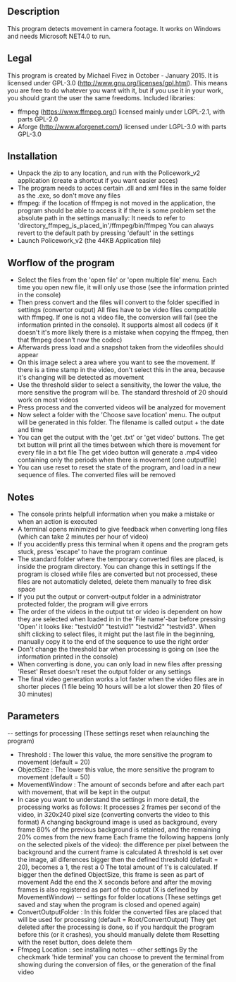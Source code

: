 ## Description ##
This program detects movement in camera footage. It works on Windows and needs Microsoft NET4.0 to run.

## Legal ##
This program is created by Michael Fivez in October - January 2015.
It is licensed under GPL-3.0 (http://www.gnu.org/licenses/gpl.html).
This means you are free to do whatever you want with it, but if you use it in your work, you should grant the user the same freedoms.
Included libraries:
- ffmpeg (https://www.ffmpeg.org/)
  licensed mainly under LGPL-2.1, with parts GPL-2.0
- Aforge (http://www.aforgenet.com/)
  licensed under LGPL-3.0 with parts GPL-3.0

## Installation ##
- Unpack the zip to any location, and run with the Policework_v2 application (create a shortcut if you want easier acces)
- The program needs to acces certain .dll and xml files in the same folder as the .exe, so don't move any files
- ffmpeg: if the location of ffmpeg is not moved in the application, the program should be able to access it
	if there is some problem set the absolute path in the settings manually:
	It needs to refer to 'directory_ffmpeg_is_placed_in'/ffmpeg/bin/ffmpeg
	You can always revert to the default path by pressing 'default' in the settings
- Launch Policework_v2 (the 44KB Application file)

## Worflow of the program ##
- Select the files from the 'open file' or 'open multiple file' menu.
	Each time you open new file, it will only use those (see the information printed in the console)
- Then press convert and the files will convert to the folder specified in settings (convertor output)
	All files have to be video files compatible with ffmpeg. If one is not a video file, the conversion will fail
	(see the information printed in the console). 
	It supports almost all codecs (if it doesn't it's more likely there is a mistake when copying the ffmpeg, then that ffmpeg doesn't now the codec)
- Afterwards press load and a snapshot taken from the videofiles should appear
- On this image select a area where you want to see the movement.
	If there is a time stamp in the video, don't select this in the area, because it's changing will be detected as movement
- Use the threshold slider to select a sensitivity, the lower the value, the more sensitive the program will be. 
	The standard threshold of 20 should work on most videos
- Press process and the converted videos will be analyzed for movement
- Now select a folder with the 'Choose save location' menu.
	The output will be generated in this folder. The filename is called output + the date and time
- You can get the output with the 'get .txt' or 'get video' buttons.
	The get txt button will print all the times between which there is movement for every file in a txt file
	The get video button will generate a .mp4 video containing only the periods when there is movement (one outputfile)
- You can use reset to reset the state of the program, and load in a new sequence of files.
	The converted files will be removed

## Notes ##
- The console prints helpfull information when you make a mistake or when an action is executed
- A terminal opens minimized to give feedback when converting long files (which can take 2 minutes per hour of video)
- If you accidently press this terminal when it opens and the program gets stuck, press 'escape' to have the program continue
- The standard folder where the temporary converted files are placed, is inside the program directory. You can change this in settings
	If the program is closed while files are converted but not processed, these files are not automaticly deleted, delete them manually to free disk space
- If you put the output or convert-output folder in a administrator protected folder, the program will give errors
- The order of the videos in the output txt or video is dependent on how they are selected when loaded in
	in the 'File name'-bar before pressing 'Open' it looks like: "testvid0" "testvid1" "testvid2" "testvid3".
	When shift clicking to select files, it might put the last file in the beginning, manually copy it to the end of the sequence to use the right order
- Don't change the threshold bar when processing is going on (see the information printed in the console)
- When converting is done, you can only load in new files after pressing 'Reset'
	Reset doesn't reset the output folder or any settings
- The final video generation works a lot faster when the video files are in shorter pieces (1 file being 10 hours will be a lot slower then 20 files of 30 minutes)

## Parameters ##
-- settings for processing (These settings reset when relaunching the program)
- Threshold : The lower this value, the more sensitive the program to movement (default = 20)
- ObjectSize : The lower this value, the more sensitive the program to movement (default = 50)
- MovementWindow : The amount of seconds before and after each part with movement, that will be kept in the output
- In case you want to understand the settings in more detail, the processing works as follows:
	It processes 2 frames per second of the video, in 320x240 pixel size (converting converts the video to this format)
	A changing background image is used as background, every frame 80% of the previous background is retained, and the remaining 20% comes from the new frame
	Each frame the following happens (only on the selected pixels of the video):
		the difference per pixel between the background and the current frame is calculated
		A threshold is set over the image, all diferences bigger then the defined threshold (default = 20), becomes a 1, the rest a 0
		The total amount of 1's is calculated. If bigger then the defined ObjectSize, this frame is seen as part of movement
	Add the end the X seconds before and after the moving frames is also registered as part of the output (X is defined by MovementWindow)
-- settings for folder locations (These settings get saved and stay when the program is closed and opened again)
- ConvertOutputFolder : In this folder the converted files are placed that will be used for processing (default = Root/ConvertOutput)
	They get deleted after the processing is done, so if you hardquit the program before this (or it crashes), you should manually delete them
	Resetting with the reset button, does delete them
- Ffmpeg Location : see installing notes
-- other settings
	By the checkmark 'hide terminal' you can choose to prevent the terminal from showing during the conversion of files, or the generation of the final video
